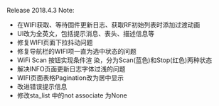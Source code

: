 Release 2018.4.3 Note:

- 在WIFI获取、等待固件更新日志、获取RF初始列表时添加过渡动画
- UI改为全英文，包括提示消息、表头、描述信息等
- 修复WIFI页面下拉抖动问题
- 修复导航栏的WIFI项一直为选中状态的问题
- WiFi Scan 按钮实现条件渲 染，分为Scan(蓝色)和Stop(红色)两种状态
- 解决INFO页面更新日志字体过浅的问题
- WIFI页面表格Pagination改为居中显示
- 改进错误提示信息
- 修改sta_list 中的not associate 为None
